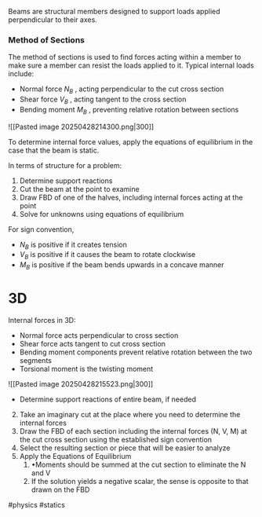 Beams are structural members designed to support loads applied perpendicular to their axes. 

### Method of Sections
The method of sections is used to find forces acting within a member to make sure a member can resist the loads applied to it. 
Typical internal loads include: 
- Normal force $N_B$ , acting perpendicular to the cut cross section
- Shear force $V_B$ , acting tangent to the cross section
- Bending moment $M_B$ , preventing relative rotation between sections

![[Pasted image 20250428214300.png|300]]

To determine internal force values, apply the equations of equilibrium in the case that the beam is static. 

In terms of structure for a problem: 
1. Determine support reactions
2. Cut the beam at the point to examine
3. Draw FBD of one of the halves, including internal forces acting at the point
4. Solve for unknowns using equations of equilibrium

For sign convention, 
- $N_B$ is positive if it creates tension
- $V_B$ is positive if it causes the beam to rotate clockwise
- $M_B$ is positive if the beam bends upwards in a concave manner


# 3D
Internal forces in 3D:
- Normal force acts perpendicular to cross section
- Shear force acts tangent to cut cross section
- Bending moment components prevent relative rotation between the two segments
- Torsional moment is the twisting moment

![[Pasted image 20250428215523.png|300]]

- Determine support reactions of entire beam, if needed
2. Take an imaginary cut at the place where you need to determine the internal
forces
3. Draw the FBD of each section including the internal forces (N, V, M) at the cut
cross section using the established sign convention
4. Select the resulting section or piece that will be easier to analyze
5. Apply the Equations of Equilibrium
	1. •Moments should be summed at the cut section to eliminate the N and V
	2. If the solution yields a negative scalar, the sense is opposite to that drawn on the FBD
	

#physics #statics 
